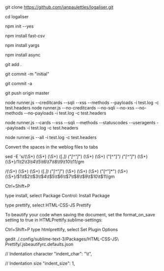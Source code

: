 


git clone https://github.com/janpaulettles/logaliser.git

cd logaliser

npm init --yes


npm install fast-csv

npm install yargs

npm install async


git add .

git commit -m "initial"

git commit -a

git push origin master



node runner.js --creditcards --sqli --xss --methods --payloads -i test.log -c test.headers
node runner.js --no-creditcards --no-sqli --no-xss --no-methods --no-payloads -i test.log -c test.headers

node runner.js --cards --xss --sqli --methods --statuscodes --useragents --payloads -i test.log -c test.headers 

node runner.js --all -i test.log -c test.headers 



Convert the spaces in the weblog files to tabs


sed -E 's/(\S+) (\S+) (\S+) (\[.*\]) ("[^"]*") (\S+) (\S+) ("[^"]*") ("[^"]*") (\S+) (\S+)/1\t2\t3\t4\t5\t6\t7\t8\t9\t10\t11/gm



/(\S+) (\S+) (\S+) (\[.*\]) ("[^"]*") (\S+) (\S+) (\S+) ("[^"]*") (\S+) (\S+)/$1\t$2\t$3\t$4\t$5\t$6\t$7\t$8\t$9\t$10\t$11/gm





Ctrl+Shift+P

type install, select Package Control: Install Package

type prettify, select HTML-CSS-JS Prettify


To beautify your code when saving the document, set the format_on_save setting to true in HTMLPrettify.sublime-settings:

Ctrl+Shift+P
type htmlprettify, select Set Plugin Options

gedit ./.config/sublime-text-3/Packages/HTML-CSS-JS\ Prettify/.jsbeautifyrc.defaults.json 

// Indentation character
"indent_char": "\t",

// Indentation size
"indent_size": 1,
